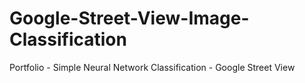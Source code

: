 # Google-Street-View-Image-Classification
Portfolio - Simple Neural Network Classification - Google Street View
